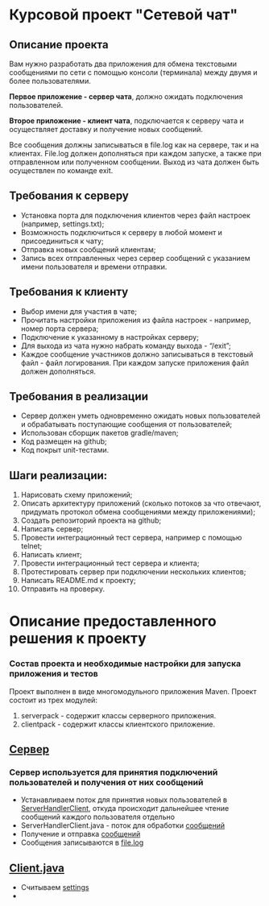 # Курсовой проект "Сетевой чат"

## Описание проекта

Вам нужно разработать два приложения для обмена текстовыми сообщениями по сети с помощью консоли (терминала) между двумя и более пользователями.

**Первое приложение - сервер чата**, должно ожидать подключения пользователей.

**Второе приложение - клиент чата**, подключается к серверу чата и осуществляет доставку и получение новых сообщений.

Все сообщения должны записываться в file.log как на сервере, так и на клиентах. File.log должен дополняться при каждом запуске, а также при отправленном или полученном сообщении. Выход из чата должен быть осуществлен по команде exit.

## Требования к серверу

- Установка порта для подключения клиентов через файл настроек (например, settings.txt);
- Возможность подключиться к серверу в любой момент и присоединиться к чату;
- Отправка новых сообщений клиентам;
- Запись всех отправленных через сервер сообщений с указанием имени пользователя и времени отправки.

## Требования к клиенту

- Выбор имени для участия в чате;
- Прочитать настройки приложения из файла настроек - например, номер порта сервера;
- Подключение к указанному в настройках серверу;
- Для выхода из чата нужно набрать команду выхода - “/exit”;
- Каждое сообщение участников должно записываться в текстовый файл - файл логирования. При каждом запуске приложения файл должен дополняться.

## Требования в реализации

- Сервер должен уметь одновременно ожидать новых пользователей и обрабатывать поступающие сообщения от пользователей;
- Использован сборщик пакетов gradle/maven;
- Код размещен на github;
- Код покрыт unit-тестами.

## Шаги реализации:

1. Нарисовать схему приложений;
2. Описать архитектуру приложений (сколько потоков за что отвечают, придумать протокол обмена сообщениями между приложениями);
3. Создать репозиторий проекта на github;
4. Написать сервер;
5. Провести интеграционный тест сервера, например с помощью telnet;
6. Написать клиент;
7. Провести интеграционный тест сервера и клиента;
8. Протестировать сервер при подключении нескольких клиентов;
9. Написать README.md к проекту;
10. Отправить на проверку.

# Описание предоставленного решения к проекту

### Состав проекта и необходимые настройки для запуска приложения и тестов
Проект выполнен в виде многомодульного приложения Maven. Проект состоит из трех модулей:
1. serverpack - содержит классы серверного приложения.
2. сlientpack - содержит классы клиентского приложение.


## [Сервер](https://github.com/Gangster177/courseworkChat/blob/main/src/main/java/serverpack/Server.java)
### Сервер используется для принятия подключений пользователей и получения от них сообщений
- Устанавливаем поток для принятия новых пользователей в [ServerHandlerClient](https://github.com/Gangster177/courseworkChat/blob/main/src/main/java/serverpack/Server.java#L18-L19), откуда происходит дальнейшее чтение сообщений каждого пользователя отдельно
- ServerHandlerClient.java - поток для обработки [сообщений](https://github.com/Gangster177/courseworkChat/blob/main/src/main/java/serverpack/ServerHandlerClient.java)
- Получение и отправка [сообщений](https://github.com/Gangster177/courseworkChat/blob/main/src/main/java/serverpack/ServerHandlerClient.java#L27-L59)
- Сообщения записываются в [file.log]()

## [Client.java](https://github.com/Gangster177/courseworkChat/blob/main/src/main/java/clientpack/ClientFirst.java)
- Считываем [settings]()
- 
